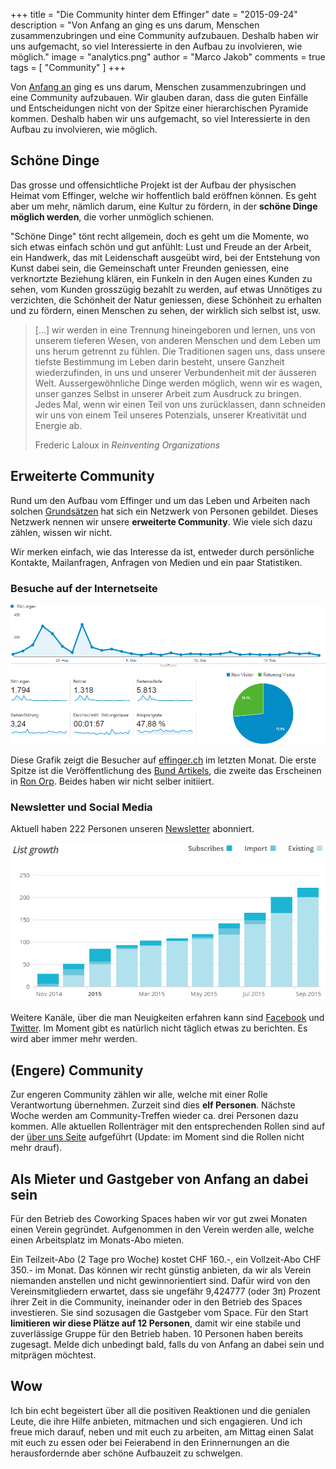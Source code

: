 +++
title = "Die Community hinter dem Effinger"
date = "2015-09-24"
description = "Von Anfang an ging es uns darum, Menschen zusammenzubringen und eine Community aufzubauen. Deshalb haben wir uns aufgemacht, so viel Interessierte in den Aufbau zu involvieren, wie möglich."
image = "analytics.png"
author = "Marco Jakob"
comments = true
tags = [ "Community" ]
+++

Von [Anfang an](/blog/how-the-heck/) ging es uns darum, Menschen zusammenzubringen und eine Community aufzubauen. Wir glauben daran, dass die guten Einfälle und Entscheidungen nicht von der Spitze einer hierarchischen Pyramide kommen. Deshalb haben wir uns aufgemacht, so viel Interessierte in den Aufbau zu involvieren, wie möglich.



## Schöne Dinge

Das grosse und offensichtliche Projekt ist der Aufbau der physischen Heimat vom Effinger, welche wir hoffentlich bald eröffnen können. Es geht aber um mehr, nämlich darum, eine Kultur zu fördern, in der **schöne Dinge möglich werden**, die vorher unmöglich schienen.

"Schöne Dinge" tönt recht allgemein, doch es geht um die Momente, wo sich etwas einfach schön und gut anfühlt: Lust und Freude an der Arbeit, ein Handwerk, das mit Leidenschaft ausgeübt wird, bei der Entstehung von Kunst dabei sein, die Gemeinschaft unter Freunden geniessen, eine verknortzte Beziehung klären, ein Funkeln in den Augen eines Kunden zu sehen, vom Kunden grosszügig bezahlt zu werden, auf etwas Unnötiges zu verzichten, die Schönheit der Natur geniessen, diese Schönheit zu erhalten und zu fördern, einen Menschen zu sehen, der wirklich sich selbst ist, usw.

<blockquote>
  <p>[…] wir werden in eine Trennung hineingeboren und lernen, uns von unserem tieferen Wesen, von anderen Menschen und dem Leben um uns herum getrennt zu fühlen. Die Traditionen sagen uns, dass unsere tiefste Bestimmung im Leben darin besteht, unsere Ganzheit wiederzufinden, in uns und unserer Verbundenheit mit der äusseren Welt. Aussergewöhnliche Dinge werden möglich, wenn wir es wagen, unser ganzes Selbst in unserer Arbeit zum Ausdruck zu bringen. Jedes Mal, wenn wir einen Teil von uns zurücklassen, dann schneiden wir uns von einem Teil unseres Potenzials, unserer Kreativität und Energie ab.</p>
  <footer>Frederic Laloux in <cite title="Reinventing Organizations, Deutsche Ausgabe, S. 144">Reinventing Organizations</cite></footer>
</blockquote>


## Erweiterte Community

Rund um den Aufbau vom Effinger und um das Leben und Arbeiten nach solchen [Grundsätzen](/grundsaetze/) hat sich ein Netzwerk von Personen gebildet. Dieses Netzwerk nennen wir unsere **erweiterte Community**. Wie viele sich dazu zählen, wissen wir nicht.

Wir merken einfach, wie das Interesse da ist, entweder durch persönliche Kontakte, Mailanfragen, Anfragen von Medien und ein paar Statistiken.


### Besuche auf der Internetseite

![Besuche Internetseite](analytics.png)

Diese Grafik zeigt die Besucher auf [effinger.ch](/) im letzten Monat. Die erste Spitze ist die Veröffentlichung des [Bund Artikels](http://www.derbund.ch/bern/stadt/der-filmemacher-arbeitet-neben-dem-tshirtdesigner/story/27208890), die zweite das Erscheinen in [Ron Orp](http://www.ronorp.net/bern/inspiration/archiv/newsletter/6e14e48cbf0137fd874efd0952cc544b#content273838). Beides haben wir nicht selber initiiert.


### Newsletter und Social Media

Aktuell haben 222 Personen unseren [Newsletter](http://eepurl.com/bw3j3H) abonniert.

![Besuche Internetseite](newsletter.png)

Weitere Kanäle, über die man Neuigkeiten erfahren kann sind [Facebook](https://www.facebook.com/effingerbern) und [Twitter](https://twitter.com/effingerbern). Im Moment gibt es natürlich nicht täglich etwas zu berichten. Es wird aber immer mehr werden.


## (Engere) Community

Zur engeren Community zählen wir alle, welche mit einer Rolle Verantwortung übernehmen. Zurzeit sind dies **elf Personen**. Nächste Woche werden am Community-Treffen wieder ca. drei Personen dazu kommen. Alle aktuellen Rollenträger mit den entsprechenden Rollen sind auf der [über uns Seite](/community/) aufgeführt (Update: im Moment sind die Rollen nicht mehr drauf).


## Als Mieter und Gastgeber von Anfang an dabei sein

Für den Betrieb des Coworking Spaces haben wir vor gut zwei Monaten einen Verein gegründet. Aufgenommen in den Verein werden alle, welche einen Arbeitsplatz im Monats-Abo mieten.

Ein Teilzeit-Abo (2 Tage pro Woche) kostet CHF 160.-, ein Vollzeit-Abo CHF 350.- im Monat. Das können wir recht günstig anbieten, da wir als Verein niemanden anstellen und nicht gewinnorientiert sind. Dafür wird von den Vereinsmitgliedern erwartet, dass sie ungefähr 9,424777 (oder 3π) Prozent ihrer Zeit in die Community, ineinander oder in den Betrieb des Spaces investieren. Sie sind sozusagen die Gastgeber vom Space.
Für den Start **limitieren wir diese Plätze auf 12 Personen**, damit wir eine stabile und zuverlässige Gruppe für den Betrieb haben. 10 Personen haben bereits zugesagt. Melde dich unbedingt bald, falls du von Anfang an dabei sein und mitprägen möchtest.


## Wow

Ich bin echt begeistert über all die positiven Reaktionen und die genialen Leute, die ihre Hilfe anbieten, mitmachen und sich engagieren. Und ich freue mich darauf, neben und mit euch zu arbeiten, am Mittag einen Salat mit euch zu essen oder bei Feierabend in den Erinnernungen an die herausfordernde aber schöne Aufbauzeit zu schwelgen.
